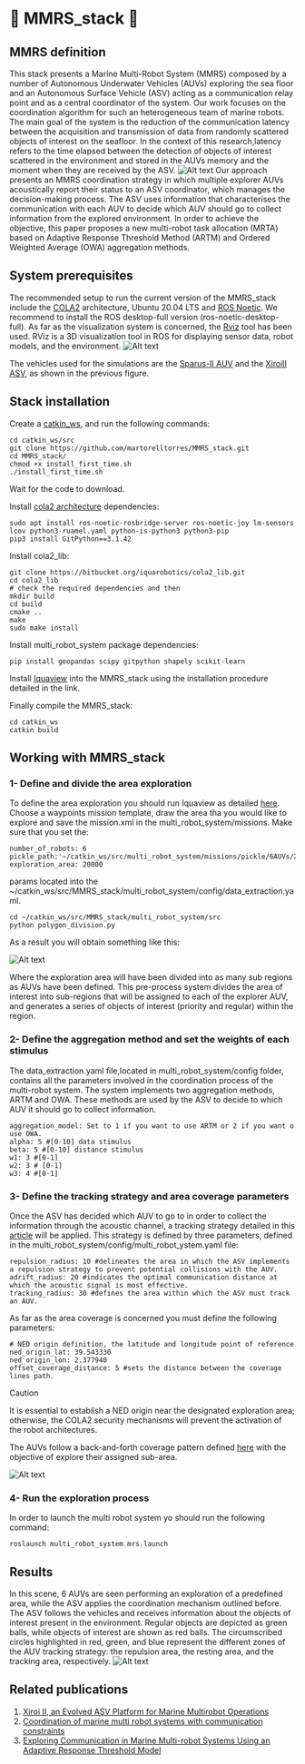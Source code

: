# :ocean: MMRS_stack :ocean:
## MMRS definition
This stack presents a Marine Multi-Robot System (MMRS) composed by a number of Autonomous Underwater Vehicles (AUVs) exploring the sea floor and an Autonomous Surface Vehicle (ASV) acting as a communication relay point and as a central coordinator of the system. Our work focuses on the coordination algorithm for such an heterogeneous team of marine robots. The main goal of the system is the reduction of the communication latency between the acquisition and transmission of data from randomly scattered objects of interest on the seafloor. In the context of this research,latency refers to the time elapsed between the detection of objects of interest scattered in the environment and stored in
the AUVs memory and the moment when they are received by the ASV.
![Alt text](https://github.com/martorelltorres/MMRS_stack/blob/main/images/comm_squeme.svg)
Our approach presents an MMRS coordination strategy in which multiple explorer AUVs acoustically report their status to an ASV coordinator, which manages the decision-making process. The ASV uses information that characterises the communication with each AUV to decide which AUV should go to collect information from the explored environment. In order to achieve the objective, this paper proposes a new multi-robot task allocation (MRTA) based on Adaptive Response Threshold Method (ARTM) and Ordered Weighted Average (OWA) aggregation methods.

## System prerequisites
The recommended setup to run the current version of the MMRS_stack include the [COLA2](https://iquarobotics.com/cola2) architecture, Ubuntu 20.04 LTS and [ROS Noetic](https://wiki.ros.org/noetic).
We recommend to install the ROS desktop-full version (ros-noetic-desktop-full). As far as the visualization system is concerned, the [Rviz](https://wiki.ros.org/rviz) tool has been used. RViz is a 3D visualization tool in ROS for displaying sensor data, robot models, and the environment.
![Alt text](https://github.com/martorelltorres/MMRS_stack/blob/main/images/system%20(1).jpg)

The vehicles used for the simulations are the  [Sparus-II AUV](https://iquarobotics.com/sparus-ii-auv) and the [XiroiII ASV](https://www.mdpi.com/1424-8220/23/1/109), as shown in the previous figure.


## Stack installation
Create a [catkin_ws](https://wiki.ros.org/catkin/Tutorials/create_a_workspace), and run the following commands:
```
cd catkin_ws/src
git clone https://github.com/martorelltorres/MMRS_stack.git
cd MMRS_stack/
chmod +x install_first_time.sh
./install_first_time.sh
```
Wait for the code to download.

Install [cola2 architecture](https://iquarobotics.com/cola2) dependencies:
```
sudo apt install ros-noetic-rosbridge-server ros-noetic-joy lm-sensors lcov python3-ruamel.yaml python-is-python3 python3-pip 
pip3 install GitPython==3.1.42
```

Install cola2_lib:
```
git clone https://bitbucket.org/iquarobotics/cola2_lib.git
cd cola2_lib
# check the required dependencies and then
mkdir build
cd build
cmake ..
make
sudo make install
```
Install multi_robot_system package dependencies:
```
pip install geopandas scipy gitpython shapely scikit-learn
```
Install [Iquaview](https://bitbucket.org/iquarobotics/iquaview/src/master/) into the MMRS_stack using the installation procedure detailed in the link.

Finally compile the MMRS_stack:
```
cd catkin_ws
catkin build
```

## Working with MMRS_stack
### 1- Define and divide the area exploration
To define the area exploration you should run Iquaview as detailed [here](https://bitbucket.org/iquarobotics/iquaview/src/master/). Choose a waypoints mission template, draw the area tha you would like to explore and save the mission.xml in the multi_robot_system/missions.
Make sure that you set the:
```
number_of_robots: 6
pickle_path:'~/catkin_ws/src/multi_robot_system/missions/pickle/6AUVs/20000.pickle'
exploration_area: 20000
```
 params located into the ~/catkin_ws/src/MMRS_stack/multi_robot_system/config/data_extraction.yaml.
```
cd ~/catkin_ws/src/MMRS_stack/multi_robot_system/src
python polygon_division.py
```
As a result you will obtain something like this:

![Alt text](https://github.com/martorelltorres/MMRS_stack/blob/main/images/area_partition%20(1).jpg)

Where the exploration area will have been divided into as many sub regions as AUVs have been defined. This pre-process system divides the area of interest into sub-regions that will be assigned to each of the explorer AUV, and generates a series of objects of interest (priority and regular) within the region.

### 2- Define the aggregation method and set the weights of each stimulus
The data_extraction.yaml file,located in multi_robot_system/config folder, contains all the parameters involved in the coordination process of the multi-robot system. The system implements two aggregation methods, ARTM and OWA. These methods are used by the ASV to decide to which AUV it should go to collect information.  
```
aggregation_model: Set to 1 if you want to use ARTM or 2 if you want o use OWA.
alpha: 5 #[0-10] data stimulus
beta: 5 #[0-10] distance stimulus
w1: 3 #[0-1]
w2: 3 # [0-1]
w3: 4 #[0-1]
```
  
### 3- Define the tracking strategy and area coverage parameters
Once the ASV has decided which AUV to go to in order to collect the information through the acoustic channel, a tracking strategy detailed in this [article](https://www.mdpi.com/1424-8220/23/1/109) will be applied. This strategy is defined by three parameters, defined in the multi_robot_system/config/multi_robot_ystem.yaml file:
```
repulsion_radius: 10 #delineates the area in which the ASV implements a repulsion strategy to prevent potential collisions with the AUV.
adrift_radius: 20 #indicates the optimal communication distance at which the acoustic signal is most effective.
tracking_radius: 30 #defines the area within which the ASV must track an AUV.
```
As far as the area coverage is concerned you must define the following parameters:
```
# NED origin definition, the latitude and longitude point of reference
ned_origin_lat: 39.543330
ned_origin_lon: 2.377940
offset_coverage_distance: 5 #sets the distance between the coverage lines path.
```
> [!CAUTION]
> It is essential to establish a NED origin near the designated exploration area; otherwise, the COLA2 security mechanisms will prevent the activation of the robot architectures.

The AUVs follow a back-and-forth coverage pattern defined [here](https://www.sciencedirect.com/science/article/pii/S0141118723003899) with the objective of explore their assigned sub-area.

![Alt text](https://github.com/martorelltorres/MMRS_stack/blob/main/images/coverage%20.jpg)

### 4- Run the exploration process
In order to launch the multi robot system yo should run the following command:

```
roslaunch multi_robot_system mrs.launch

```
## Results
In this scene, 6 AUVs are seen performing an exploration of a predefined area, while the ASV applies the coordination mechanism outlined before. The ASV follows the vehicles and receives information about the objects of interest present in the environment. Regular objects are depicted as green balls, while objects of interest are shown as red balls. The circumscribed circles highlighted in red, green, and blue represent the different zones of the AUV tracking strategy: the repulsion area, the resting area, and the tracking area, respectively. 
![Alt text](https://github.com/martorelltorres/MMRS_stack/blob/main/images/simulation%20.jpg)

## Related publications
1. [Xiroi II, an Evolved ASV Platform for Marine Multirobot Operations](https://www.mdpi.com/1424-8220/23/1/109)
2. [Coordination of marine multi robot systems with communication constraints](https://www.sciencedirect.com/science/article/pii/S0141118723003899)
3. [Exploring Communication in Marine Multi-robot Systems
Using an Adaptive Response Threshold Model](https://www.researchgate.net/profile/Sergey-Yurish/publication/378144846_Proceedings_of_the_4th_IFSA_Winter_Conference_on_Automation_Robotics_and_Communications_for_Industry_4050_ARCI_2024/links/65c9fe381bed776ae34ac345/Proceedings-of-the-4th-IFSA-Winter-Conference-on-Automation-Robotics-and-Communications-for-Industry-40-50-ARCI-2024.pdf?__cf_chl_tk=TdFtB_kYlMr5Gx7LRoRz7DGK3_asGLqNv_eRmqHMq88-1738583599-1.0.1.1-BEJoQ3PcasJPl4rSHCN.zqZou_.sh5Vm0W0MKcG6L90#page=302)



